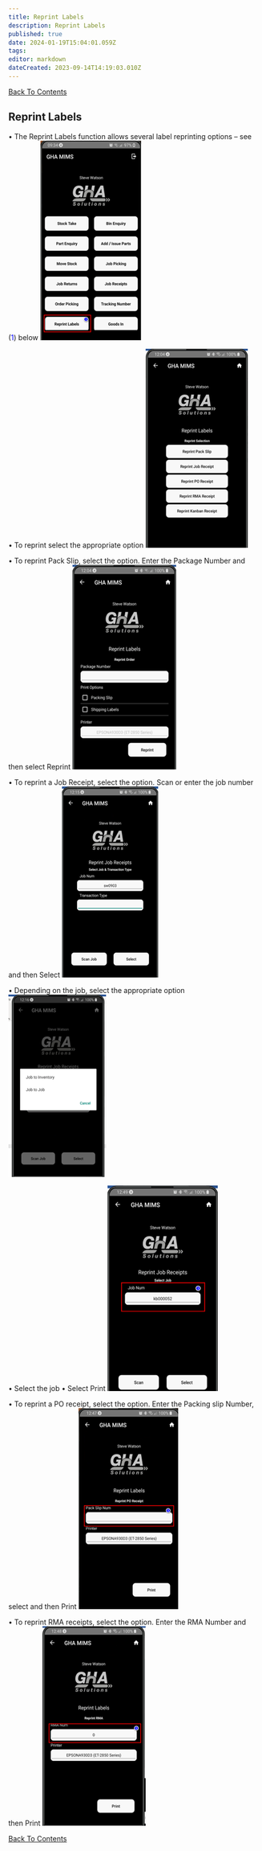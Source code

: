 ```yaml
---
title: Reprint Labels
description: Reprint Labels
published: true
date: 2024-01-19T15:04:01.059Z
tags: 
editor: markdown
dateCreated: 2023-09-14T14:19:03.010Z
---
```


[Back To Contents](/AppsDrafts/MobileInventoryManagementSolution/)

## Reprint Labels
 
•	The Reprint Labels function allows several label reprinting options – see (<span style="color:blue">1</span>) below
![reprint_picture74.png](/mimsassets/reprint_picture74.png) 

•	To reprint select the appropriate option
![reprint_picture75.png](/mimsassets/reprint_picture75.png) 

•	To reprint Pack Slip, select the option. Enter the Package Number and then select Reprint
![reprint_picture76.png](/mimsassets/reprint_picture76.png) 

•	To reprint a Job Receipt, select the option. Scan or enter the job number and then Select
![reprint_picture77.png](/mimsassets/reprint_picture77.png) 

•	Depending on the job, select the appropriate option
![reprint_picture78.png](/mimsassets/reprint_picture78.png) 

•	Select the job
•	Select Print
![reprint_picture79.png](/mimsassets/reprint_picture79.png) 

•	To reprint a PO receipt, select the option. Enter the Packing slip Number, select and then Print
![order_picture80.png](/mimsassets/order_picture80.png) 

•	To reprint RMA receipts, select the option. Enter the RMA Number and then Print
![order_picture81.png](/mimsassets/order_picture81.png)

[Back To Contents](/AppsDrafts/MobileInventoryManagementSolution/)